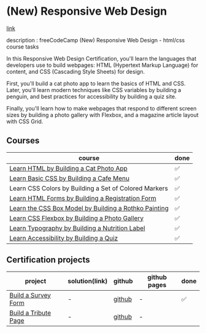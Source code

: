 # (New) Responsive Web Design

[link](https://www.freecodecamp.org/learn/2022/responsive-web-design/)

description : freeCodeCamp (New) Responsive Web Design - html/css course tasks

In this Responsive Web Design Certification, you'll learn the languages that developers use to build webpages: HTML (Hypertext Markup Language) for content, and CSS (Cascading Style Sheets) for design.

First, you'll build a cat photo app to learn the basics of HTML and CSS. Later, you'll learn modern techniques like CSS variables by building a penguin, and best practices for accessibility by building a quiz site.

Finally, you'll learn how to make webpages that respond to different screen sizes by building a photo gallery with Flexbox, and a magazine article layout with CSS Grid.

## Courses
| course | done |
| --- | --- |
| [Learn HTML by Building a Cat Photo App](https://www.freecodecamp.org/learn/2022/responsive-web-design/learn-html-by-building-a-cat-photo-app/) | ✅ |
| [Learn Basic CSS by Building a Cafe Menu](https://www.freecodecamp.org/learn/2022/responsive-web-design/learn-basic-css-by-building-a-cafe-menu/) | ✅ |
| Learn CSS Colors by Building a Set of Colored Markers | ✅ |
| [Learn HTML Forms by Building a Registration Form](https://www.freecodecamp.org/learn/2022/responsive-web-design/learn-html-forms-by-building-a-registration-form/) | ✅ |
| [Learn the CSS Box Model by Building a Rothko Painting](https://www.freecodecamp.org/learn/2022/responsive-web-design/learn-the-css-box-model-by-building-a-rothko-painting/) | ✅ |
| [Learn CSS Flexbox by Building a Photo Gallery](https://www.freecodecamp.org/learn/2022/responsive-web-design/learn-css-flexbox-by-building-a-photo-gallery/) | ✅ |
| [Learn Typography by Building a Nutrition Label](https://www.freecodecamp.org/learn/2022/responsive-web-design/learn-typography-by-building-a-nutrition-label/) | ✅ |
| [Learn Accessibility by Building a Quiz](https://www.freecodecamp.org/learn/2022/responsive-web-design/learn-accessibility-by-building-a-quiz/) | ✅ |


## Certification projects
| project | solution(link) | github | github pages | done |
| --- | --- | --- | --- | --- |
| [Build a Survey Form](https://www.freecodecamp.org/learn/2022/responsive-web-design/build-a-survey-form-project/build-a-survey-form) | - | [github](https://github.com/DreasWeiss/fccBuildASurveyForm) | - | ✅ |
| [Build a Tribute Page](https://www.freecodecamp.org/learn/2022/responsive-web-design/build-a-tribute-page-project/build-a-tribute-page) | - | [github]() | - |  |